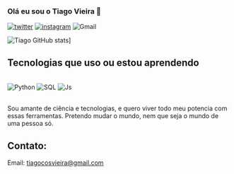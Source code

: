 
### Olá eu sou o Tiago Vieira 🔬

[![twitter](https://img.shields.io/badge/Twitter-1DA1F2?style=for-the-badge&logo=twitter&logoColor=white)](https://twitter.com/Tiago_Oz)
[![instagram](https://img.shields.io/badge/Instagram-E4405F?style=for-the-badge&logo=instagram&logoColor=white)](https://www.intagram.com/tiago_c.v/)
![Gmail](https://img.shields.io/badge/Gmail-D14836?style=for-the-badge&logo=gmail&logoColor=white)

![Tiago GitHub stats](https://github-readme-stats.vercel.app/api?username=TiagoCostaVieira&theme=midnight-purple)]

## Tecnologias que uso ou estou aprendendo

<div style="display: inline_block"><br/> 
<img aling="center" alt="Python" src="https://img.shields.io/badge/Python-3776AB?style=for-the-badge&logo=python&logoColor=white"/>
<img aling="center" alt="SQL" src="https://img.shields.io/badge/MySQL-00000F?style=for-the-badge&logo=mysql&logoColor=white"/>
<img aling="center" alt="Js" src="https://img.shields.io/badge/JavaScript-F7DF1E?style=for-the-badge&logo=javascript&logoColor=blacke"/>
</div><br/>

Sou amante de ciência e tecnologias, e quero viver todo meu potencia com essas ferramentas. Pretendo mudar o mundo, nem que seja o mundo de uma pessoa só.

## Contato:
Email: tiagocosvieira@gmail.com
